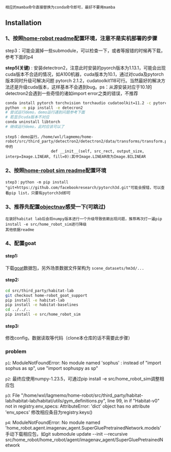 ```相应的mamba命令直接替换为conda命令即可，最好不要用mamba```

## Installation

### 1、按照[home-robot readme](README_home_robot.md)配置环境，注意不是实机部署的步骤

step3：可能会漏掉一些submodule，可以检查一下，或者等报错的时候再下载，参考下面的p4

**step5(关键)** : 安装detectron2，注意此时安装的pyorch版本为1.13.1，可能会出现cuda版本不合适的情况，如A100机器，cuda版本为10.1，通过对cuda及pytorch版本同时升级可解决问题
    pytorch 2.1.2，cudatoolkit118可行。当然最好的解决方法还是升级cuda版本，这样基本不会遇到bug。ps：从源安装对应于10.1的detectron2会遇到一些奇怪的诸如import error之类的错误，不推荐
```bash
conda install pytorch torchvision torchaudio cudatoolkit=11.2 -c pytorch
python -m pip install -e detecron2
# 尝试运行demo，demo运行遇到问题参考下面
# 若显示cuda版本不对应
conda uninstall libtorch
# 继续运行demo，此时应该可以了
```

    step5：demo运行，/home/wxl/lagmemo/home-robot/src/third_party/detectron2/detectron2/data/transforms/transform.py中的
                        def __init__(self, src_rect, output_size, interp=Image.LINEAR, fill=0):其中Image.LINEAR改为Image.BILINEAR

### 2、按照[home-robot sim readme](src/home_robot_sim/README.md)配置环境

    step3：python -m pip install "git+https://github.com/facebookresearch/pytorch3d.git"可能会报错，可以查看pip list，只要有pytorch3d即可

### 3、推荐先配置[objectnav](projects/habitat_objectnav/README.md)感受一下(可跳过)

    在装好habitat lab后会将numpy版本进行一个升级导致依赖出现问题，推荐再次打一遍pip install -e src/home_robot_sim进行降级
    其他依据readme

### 4、配置goat

#### step1:

下载[goat](projects/habitat_goat/README.md)数据包，另外场景数据文件架构为 ```scene_datasets/hm3d/...```

#### step2: 

```bash
cd src/third_party/habitat-lab
git checkout home-robot_goat_support
pip install -e habitat-lab
pip install -e habitat-baselines
cd ../../..
pip install -e src/home_robot_sim
```

#### step3:

修改config，数据读取等代码（clone本仓库的话不需要此步骤）


### problem
    
```p1```: ModuleNotFoundError: No module named 'sophus' : instead of "import sophus as sp", use "import sophuspy as sp"

```p2```: 最终应使用numpy-1.23.5，可通过pip install -e src/home_robot_sim调整相应包

```p3```: File "/home/wxl/lagmemo/home-robot/src/third_party/habitat-lab/habitat-lab/habitat/utils/gym_definitions.py", line 99, in <module>
    if "Habitat-v0" not in registry.env_specs:
AttributeError: 'dict' object has no attribute 'env_specs'
修改相应条目为registry.keys()

```p4```: ModuleNotFoundError: No module named 'home_robot.agent.imagenav_agent.SuperGluePretrainedNetwork.models'
手动下载相应包，如git submodule update --init --recursive src/home_robot/home_robot/agent/imagenav_agent/SuperGluePretrainedNetwork